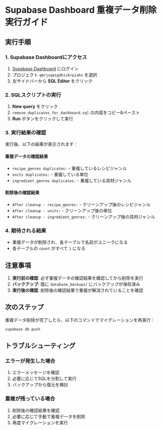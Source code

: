 # Supabase Dashboard 重複データ削除実行ガイド

## 実行手順

### 1. Supabase Dashboardにアクセス
1. [Supabase Dashboard](https://supabase.com/dashboard) にログイン
2. プロジェクト `qmrjsqeigdkizkrpiahs` を選択
3. 左サイドバーから **SQL Editor** をクリック

### 2. SQLスクリプトの実行
1. **New query** をクリック
2. `remove_duplicates_for_dashboard.sql` の内容をコピー&ペースト
3. **Run** ボタンをクリックして実行

### 3. 実行結果の確認
実行後、以下の結果が表示されます：

#### 重複データの確認結果
- `recipe_genres duplicates:` - 重複しているレシピジャンル
- `units duplicates:` - 重複している単位
- `ingredient_genres duplicates:` - 重複している具材ジャンル

#### 削除後の確認結果
- `After cleanup - recipe_genres:` - クリーンアップ後のレシピジャンル
- `After cleanup - units:` - クリーンアップ後の単位
- `After cleanup - ingredient_genres:` - クリーンアップ後の具材ジャンル

### 4. 期待される結果
- 重複データが削除され、各テーブルで名前がユニークになる
- 各テーブルの `count` がすべて `1` になる

## 注意事項

1. **実行前の確認**: 必ず重複データの確認結果を確認してから削除を実行
2. **バックアップ**: 既に `database_backups/` にバックアップが保存済み
3. **実行後の確認**: 削除後の確認結果で重複が解消されていることを確認

## 次のステップ

重複データ削除が完了したら、以下のコマンドでマイグレーションを再実行：

```bash
supabase db push
```

## トラブルシューティング

### エラーが発生した場合
1. エラーメッセージを確認
2. 必要に応じてSQLを分割して実行
3. バックアップから復元を検討

### 重複が残っている場合
1. 削除後の確認結果を確認
2. 必要に応じて手動で重複データを削除
3. 再度マイグレーションを実行 